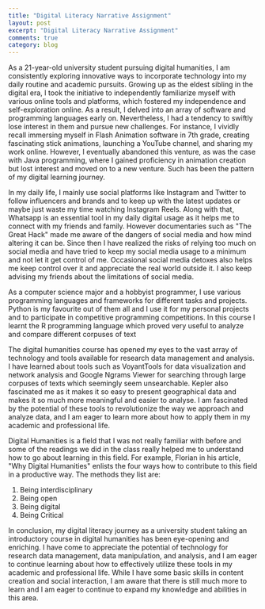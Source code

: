```yaml
---
title: "Digital Literacy Narrative Assignment"
layout: post
excerpt: "Digital Literacy Narrative Assignment"
comments: true
category: blog
---
```


As a 21-year-old university student pursuing digital humanities, I am consistently exploring innovative ways to incorporate technology into my daily routine and academic pursuits. Growing up as the eldest sibling in the digital era, I took the initiative to independently familiarize myself with various online tools and platforms, which fostered my independence and self-exploration online. As a result, I delved into an array of software and programming languages early on. Nevertheless, I had a tendency to swiftly lose interest in them and pursue new challenges. For instance, I vividly recall immersing myself in Flash Animation software in 7th grade, creating fascinating stick animations, launching a YouTube channel, and sharing my work online. However, I eventually abandoned this venture, as was the case with Java programming, where I gained proficiency in animation creation but lost interest and moved on to a new venture. Such has been the pattern of my digital learning journey.

In my daily life, I mainly use social platforms like Instagram and Twitter to follow influencers and brands and to keep up with the latest updates or maybe just waste my time watching Instagram Reels. Along with that, Whatsapp is an essential tool in my daily digital usage as it helps me to connect with my friends and family. However documentaries such as "The Great Hack" made me aware of the dangers of social media and how mind altering it can be. Since then I have realized the risks of relying too much on social media and have tried to keep my social media usage to a minimum and not let it get control of me. Occasional social media detoxes also helps me keep control over it and appreciate the real world outside it. I also keep advising my friends about the limitations of social media. 

As a computer science major and a hobbyist programmer, I use various programming languages and frameworks for different tasks and projects. Python is my favourite out of them all and I use it for my personal projects and to participate in competitive programming competitions. In this course I learnt the R programming language which proved very useful to analyze and compare different corpuses of text


The digital humanities course has opened my eyes to the vast array of technology and tools available for research data management and analysis. I have learned about tools such as VoyantTools for data visualization and network analysis and Google Ngrams Viewer for searching through large corpuses of texts which seemingly seem unsearchable. Kepler also fascinated me as it makes it so easy to present geographical data and makes it so much more meaningful and easier to analyse. I am fascinated by the potential of these tools to revolutionize the way we approach and analyze data, and I am eager to learn more about how to apply them in my academic and professional life.

Digital Humanities is a field that I was not really familiar with before and some of the readings we did in the class really helped me to understand how to go about learning in this field. For example, Florian in his article, "Why Digital Humanities" enlists the four ways how to contribute to this field in a productive way. The methods they list are:
1. Being interdisciplinary
2. Being open
3. Being digital
4. Being Critical

In conclusion, my digital literacy journey as a university student taking an introductory course in digital humanities has been eye-opening and enriching. I have come to appreciate the potential of technology for research data management, data manipulation, and analysis, and I am eager to continue learning about how to effectively utilize these tools in my academic and professional life. While I have some basic skills in content creation and social interaction, I am aware that there is still much more to learn and I am eager to continue to expand my knowledge and abilities in this area.
